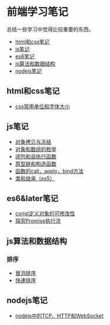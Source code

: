 # 前端学习笔记
总结一些学习中觉得比较重要的东西。
* <a href="#htmlcss">html和css笔记</a>
* <a href="#js">js笔记</a>
* <a href="#es6">es6笔记</a>
* <a href="#algorithm">js算法和数据结构</a>
* <a href="#nodejs">nodejs笔记</a>

<span name="htmlcss"></span>
## html和css笔记
* [css常用单位和字体大小](/html&css/unit.md)

<span name="js"></span>
## js笔记 
* [对象拷贝与冻结](/js/objectCopyFreeze.md)
* [对象和数组的枚举](/js/enumable.md)
* [闭包和自执行函数](/js/closure.md)
* [原型链和构造函数](/js/prototype.md)
* [函数的call，apply，bind方法](/js/call&apply&bind.md)
* [类和继承（es5）](/js/inherit.md)

<span name="es6"></span>
## es6&later笔记 
* [const定义对象的可修改性](/es6/const.md)
* [探究Promise执行流](/es6/promise.md)

<span name="algorithm"></span>
## js算法和数据结构
### 排序
* [冒泡排序](/algorithm/sort/BubbleSort.md)
* [快速排序](/algorithm/sort/quickSort.md)

<span name="nodejs"></span>
## nodejs笔记
* [nodejs中的TCP、HTTP和WebSocket](/node/tcp&http&ws.md)

